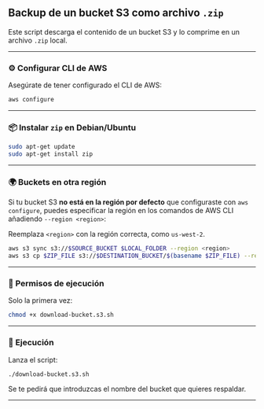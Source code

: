## Backup de un bucket S3 como archivo `.zip`

Este script descarga el contenido de un bucket S3 y lo comprime en un archivo `.zip` local.

---

### ⚙️ Configurar CLI de AWS

Asegúrate de tener configurado el CLI de AWS:

```bash
aws configure
```

---

### 📦 Instalar `zip` en Debian/Ubuntu

```bash
sudo apt-get update
sudo apt-get install zip
```

---

### 🌍 Buckets en otra región

Si tu bucket S3 **no está en la región por defecto** que configuraste con `aws configure`, puedes especificar la región en los comandos de AWS CLI añadiendo `--region <region>`:

Reemplaza `<region>` con la región correcta, como `us-west-2`.

```bash
aws s3 sync s3://$SOURCE_BUCKET $LOCAL_FOLDER --region <region>
aws s3 cp $ZIP_FILE s3://$DESTINATION_BUCKET/$(basename $ZIP_FILE) --region <region>
```

---

### 🔐 Permisos de ejecución

Solo la primera vez:

```bash
chmod +x download-bucket.s3.sh
```

---

### 🚀 Ejecución

Lanza el script:

```bash
./download-bucket.s3.sh
```

Se te pedirá que introduzcas el nombre del bucket que quieres respaldar.

---
